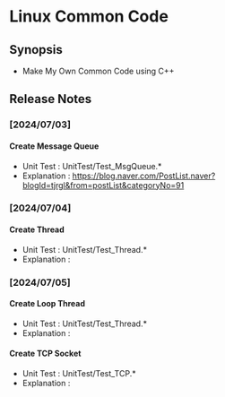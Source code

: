 # Linux Common Code
## Synopsis
  * Make My Own Common Code using C++

## Release Notes
### [2024/07/03] 
  #### Create Message Queue 
  * Unit Test   : UnitTest/Test_MsgQueue.*
  * Explanation : https://blog.naver.com/PostList.naver?blogId=tjrgl&from=postList&categoryNo=91

### [2024/07/04] 
  #### Create Thread
  * Unit Test   : UnitTest/Test_Thread.*
  * Explanation : 

### [2024/07/05] 
  #### Create Loop Thread
  * Unit Test   : UnitTest/Test_Thread.*
  * Explanation : 

  #### Create TCP Socket
  * Unit Test   : UnitTest/Test_TCP.*
  * Explanation : 